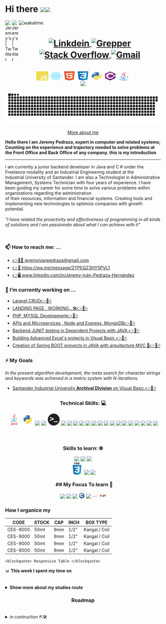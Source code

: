 

# Hi there <img src="https://media.giphy.com/media/hvRJCLFzcasrR4ia7z/giphy.gif" width="25"><img src="https://media.giphy.com/media/xUA7bawPmP2gglnzR6/giphy.gif" width="25">

  
<a href="https://discord.gg/tEFCyJt3">
  <img align="left" alt="Jeremy's | Twitter" width="22" src="https://www.svgrepo.com/show/452188/discord.svg" />

</a>
<a href="https://twitter.com/TechSystemT">
  <img align="left" alt="Jeremy's | Twitter" width="22" src="https://www.svgrepo.com/show/475689/twitter-color.svg" />
</a>



<img src="https://wakatime.com/badge/github/JpdzRamirez/JpdzRamirez.svg" alt="wakatime" />

<br />
 <!-- Social Network -->
<h1 align="center">

  
<a href="www.linkedin.com/in/jeremy-pedraza-72824720b/">
  <img align="center" 
       alt="Linkdein" 
       width="22px" 
       src="https://user-images.githubusercontent.com/55005374/103146171-312a4c00-470b-11eb-8839-992580bb8206.png" />
  </a>

  <a href="https://www.codegrepper.com/app/profile.php?id=404043">
  <img align="center" 
       alt="Grepper" 
       width="22px" 
       src="https://user-images.githubusercontent.com/55005374/103146498-0b537600-4710-11eb-949e-bff2c2ab7391.png" />
  </a>
  
<a href="https://es.stackoverflow.com/users/239041/jeremy-pedraza?tab=profile">
  <img align="center" 
       alt="Stack Overflow" 
       width="22px" 
       src="https://user-images.githubusercontent.com/55005374/103146236-e52bd700-470b-11eb-861e-e6f549b02b88.png" />
  </a>
  
<a href="mailto:jeremyivanpedraza@gmail.com?Subject=%20Servicios%20de%20Programación%20">
  <img align="center" 
       alt="Gmail" 
       width="22px" 
       src="https://user-images.githubusercontent.com/55005374/103146250-0d1b3a80-470c-11eb-8ead-a92232d45d6e.png" />
  </a>
</h1>


<div align="center"><br>
  <img align="center" alt="Jhonierk-Js" height="30" width="40" src="https://raw.githubusercontent.com/devicons/devicon/master/icons/javascript/javascript-plain.svg">
  <img align="center" alt="Jhonierk-React" height="30" width="40" src="https://raw.githubusercontent.com/devicons/devicon/master/icons/react/react-original.svg">
  <img align="center" alt="Jhonierk-HTML" height="30" width="40" src="https://raw.githubusercontent.com/devicons/devicon/master/icons/html5/html5-original.svg">
  <img align="center" alt="Jhonierk-CSS" height="30" width="40" src="https://raw.githubusercontent.com/devicons/devicon/master/icons/css3/css3-original.svg">
  <img align="center" alt="Jhonierk-Python" height="30" width="40" src="https://raw.githubusercontent.com/devicons/devicon/master/icons/python/python-original.svg">
  <img align="center" alt="Jhonierk-Csharp" height="30" width="40" src="https://raw.githubusercontent.com/devicons/devicon/master/icons/csharp/csharp-original.svg">
  <img align="center" alt="Jhonierk-Java" height="30" width="40" src="https://raw.githubusercontent.com/devicons/devicon/master/icons/java/java-original.svg">
  
</div>



<!-- Background -->

<div align="center" class="author">
    <picture  class="Jeremy">
      <source srcset="/assets/manz.webp">

   <a href="https://github.com/JpdzRamirez/VCProject/tree/main/Resume-Content">
  
<img align="center" src="https://user-images.githubusercontent.com/66846214/116457550-27376780-a829-11eb-9938-e8414fa73b55.jpg" width="200" href="https://github.com/JpdzRamirez/VCProject/tree/main/Estudios%20y%20Hoja%20de%20vida" />
</a>
    </picture>
  
  
  
![snake animation](https://github.com/Jhonierk/Jhonierk/blob/output/github-contribution-grid-snake.svg)
  
 
  <div align="center" class="more_about">
       <a href="https://github.com/JpdzRamirez/VCProject/tree/main/Resume-Content">More about me</a>
      <div align="left" class="itro">
      <p><strong>Hello there I am Jeremy Pedraza, expert in computer and related systems; Counting on the experience and trajectory needed to solve problems at the Front Office and Back Office of any company. this is my introduction</strong></p>
         </div>
  </div>
    </div>
  </div>



**** 

<p> I am currently a junior backend developer in Java and C # under the Freelance modality and an Industrial Engineering student at the <br> Industrial University of Santander. 
I am also a Technologist in Administrative Management, Systems Technician with four years of experience. 
I have been guiding my career for some time to solve various problems within organizations regarding the administration <br> of their resources, information and financial systems. Creating tools and implementing new technologies to optimize companies with growth potential. <br>
<br>
<em>"I have related the proactivity and effectiveness of programming in all kinds of solutions and I am passionate about what I can achieve with it"</em> </p>
<br>

### 📫 How to reach me: ...
 <ul>
 <li><a href="mailto:jeremyivanpedraza@gmail.com?Subject=%20Servicios%20de%20Programación%20"> 
 👉📩📮 jeremyivanpedraza@gmail.com </a></li>
<li><a href="https://wa.me/message/ZYPEQZ3HY5PVL1"> 
 👉📲 https://wa.me/message/ZYPEQZ3HY5PVL1 </a></li>
  <li><a href="https://www.linkedin.com/public-profile/settings?trk=d_flagship3_profile_self_view_public_profile"> 
👉🖥 www.linkedin.com/in/Jeremy-Iván-Pedraza-Hernández </a></li> 
  </ul>  

 
 ### 🔭 I’m currently working on ... 
 <ul>
  <li><a href="https://github.com/JpdzRamirez/WebServices/tree/main/Crud%20and%20CV/laravel"> 
 Laravel CRUD👉📎🖱 </a></li>
  <li><a href="https://github.com/JpdzRamirez/WebServices/tree/main/Crud%20and%20CV/Landing"> 
 LANDING PAGE . WORKING...🛠👉📎🖱 </a></li>
  <li><a href="https://github.com/JpdzRamirez/VCProject/tree/main/assets/PHP"> 
 PHP, MYSQL Development👉📎🖱 </a></li>
   <li><a href="https://github.com/JpdzRamirez/boilerplate-npm"> 
 APIs and Microservices , Node and Express, MongoDB👉📎🖱 </a></li>
   <li><a href="https://github.com/JpdzRamirez/VCProject/tree/main/assets/JAVA/BackEnd%20ARQ%20Transactional%20JAVA"> 
 Backend JUNIT testing in Dependent Projects with JAVA 👉📎🖱 </a></li>
  <li><a href="https://github.com/JpdzRamirez/VCProject/tree/main/assets/VisualBasic"> 
 Building Advanced Excel´s projects in Visual Basic  👉📎🖱 </a></li>
  <li><a href="https://github.com/JpdzRamirez/VCProject/tree/main/assets/JAVA/Spring%20Boot%20MVC%20arquitecture"> 
 Creation of Spring BOOT proyects in JAVA with arquitecture MVC 💚👉📎🖱 </a></li>
 
  
</ul>  

###  ⚡ My Goals

<p> <em>In the present algorithm development, the meta search for character strings and keywords was achieved in a matrix system with N-iterations.</em> </p>
<ul>
   <li><a href="https://github.com/JpdzRamirez/VCProject/tree/main/assets/VisualBasic/Bases%20de%20Datos/Libros%20Excel/FUID%20UIS%20ARCHIVO"> 
     Santander Industrial University<strong> Archival Division</strong> on Visual Basic 👉📎🖱 </a></li>
</ul>  
<!-- Technical Skills -->
<p><H3 align="center"><strong> Technical Skills: 💻 </strong></p>
  
  <code><img height="40" src="https://raw.githubusercontent.com/devicons/devicon/master/icons/java/java-original-wordmark.svg"></code>
  <code><img height="40" src="https://raw.githubusercontent.com/github/explore/80688e429a7d4ef2fca1e82350fe8e3517d3494d/topics/python/python.png"></code>
  <code><img height="40" src="https://user-images.githubusercontent.com/55005374/103146298-d98ce000-470c-11eb-973d-3ff9e1b90561.png"></code>
  <code><img height="40" src="https://user-images.githubusercontent.com/55005374/103146335-3d170d80-470d-11eb-9fce-ff775c77b96b.png"></code>
  <code><img height="40" src="https://raw.githubusercontent.com/github/explore/80688e429a7d4ef2fca1e82350fe8e3517d3494d/topics/terminal/terminal.png"></code>
  <code><img height="40" src="https://user-images.githubusercontent.com/55005374/103146218-b57ccf00-470b-11eb-8fcc-aa46cab9253f.png"></code>
  <code><img height="40" src="https://user-images.githubusercontent.com/55005374/100307358-3c068b00-2f6b-11eb-9f07-e262ad248471.png"></code>
  <code><img height="40" src="https://user-images.githubusercontent.com/55005374/95686171-87cac400-0bb9-11eb-9d49-390f3543a0a6.png"></code>
  <code><img height="40" src="https://user-images.githubusercontent.com/55005374/95686553-d4170380-0bbb-11eb-94f2-c528413c7bad.png"></code>
  <code><img height="40" src="https://user-images.githubusercontent.com/55005374/95686705-d9c11900-0bbc-11eb-87f5-a149b86cde5a.png"></code>
  <code><img height="40" src="https://user-images.githubusercontent.com/55005374/95686779-5fdd5f80-0bbd-11eb-9a0b-8eb90d565518.png"></code>
  <code><img height="40" src="https://user-images.githubusercontent.com/55005374/95687393-a2546b80-0bc0-11eb-8991-c0c72326f29c.png"></code>
  <code><img height="40" src="https://www.pinclipart.com/picdir/middle/519-5198543_vba-training-in-chennai-visual-basic-application-logo.png"></code>
  <code><img height="40" src="https://user-images.githubusercontent.com/55005374/95687670-51de0d80-0bc2-11eb-826b-83fb8c5ec221.png"></code>
  <code><img height="40" src="https://user-images.githubusercontent.com/55005374/100187906-b7eecd80-2eae-11eb-8074-b65db8dfaecb.png"></code>
  <code><img height="40" src="https://user-images.githubusercontent.com/55005374/95688226-c6ff1200-0bc5-11eb-82cc-33e35bcb0910.png"></code>
  <code><img height="40" src="https://user-images.githubusercontent.com/55005374/95688875-5dcdcd80-0bca-11eb-8915-b3cf9791ca3c.png"></code>
  <code><img height="40" src="https://user-images.githubusercontent.com/66846214/135279462-ea26d960-b2b7-42b6-90a2-0bb7fc5ae943.png"></code>
  <code><img height="40" src="https://user-images.githubusercontent.com/66846214/135279239-149c6db6-8b11-42c9-8b0d-dd2aeba6d650.jpg"></code>
  <code><img height="40" src="https://user-images.githubusercontent.com/66846214/135279336-2c4ab718-eac2-4874-bdd5-6eeba13446c1.png"></code>
  <code><img height="40" src="https://user-images.githubusercontent.com/66846214/135279399-d2269c00-eb0e-43a2-9055-0fbdc1c3ec84.png"></code>
  
  </p>
  
&nbsp;  

  <!-- Skills to learn -->
<p><H3 align="center"><strong>Skills to learn: 🌐</strong></p>
  
  <code><img height="40" src="https://user-images.githubusercontent.com/55005374/101125928-05122400-35c0-11eb-836b-4c2e4de16070.png"></code>
  <code><img height="40" src="https://bloximages.chicago2.vip.townnews.com/oleantimesherald.com/content/tncms/assets/v3/editorial/1/8b/18baec39-c977-5dbd-bba3-63e5aa2c8727/609d8ca98fd13.image.jpg?resize=664%2C630"></code>
  <code><img height="40" src="https://upload.wikimedia.org/wikipedia/commons/a/a3/.NET_Logo.svg"></code>  
  <code><img height="40" src="https://raw.githubusercontent.com/github/explore/80688e429a7d4ef2fca1e82350fe8e3517d3494d/topics/css/css.png"></code> 
  <code><img height="40" src="https://user-images.githubusercontent.com/55005374/95688807-0d567000-0bca-11eb-8cec-9a813166d3d8.png"></code>
  <code><img height="40" src="https://ionicframework.com/jp/docs/assets/icons/logo-react-icon.png"></code>
  
  </p>
&nbsp;
## My Focus To learn  🎯

<p align="center">
  
<code><img height="20" src="https://user-images.githubusercontent.com/66846214/113794412-15721100-9710-11eb-91d0-f67003522c2b.png"></code>
<code><img height="20" src="https://user-images.githubusercontent.com/66846214/113794124-764d1980-970f-11eb-962e-4a70a85744d2.png"></code>
<code><img height="20" src="https://user-images.githubusercontent.com/66846214/113794133-7cdb9100-970f-11eb-9b2e-18dbf8360360.png"></code>
<code><img height="20" src="https://raw.githubusercontent.com/github/explore/80688e429a7d4ef2fca1e82350fe8e3517d3494d/topics/cpp/cpp.png"></code>
<code><img height="20" src="https://user-images.githubusercontent.com/66846214/113794614-93361c80-9710-11eb-8373-e425e6df5b9c.png"></code>
<code><img height="20" src="https://raw.githubusercontent.com/github/explore/80688e429a7d4ef2fca1e82350fe8e3517d3494d/topics/mysql/mysql.png"></code>
<code><img height="20" src="https://raw.githubusercontent.com/github/explore/80688e429a7d4ef2fca1e82350fe8e3517d3494d/topics/git/git.png"></code>

</p>


<h3>How I organice my </h3>
<table>
      <thead>
        <tr>
          <th>CODE</th>
          <th>STOCK</th>
          <th>CAP</th>
          <th>INCH</th>
          <th>BOX TYPE</th>
        </tr>
      <thead>
      <tbody>
        <tr>
          <td>CES-9000</td>
          <td>50mt</td>
          <td>9mm</td>
          <td>1/2"</td>
          <td>Kangal / Coil</td>
        </tr>
           <tr>
          <td>CES-9000</td>
          <td>50mt</td>
          <td>9mm</td>
          <td>1/2"</td>
          <td>Kangal / Coil</td>
        </tr>
           <tr>
          <td>CES-9000</td>
          <td>50mt</td>
          <td>9mm</td>
          <td>1/2"</td>
          <td>Kangal / Coil</td>
        </tr>
           <tr>
          <td>CES-9000</td>
          <td>50mt</td>
          <td>9mm</td>
          <td>1/2"</td>
          <td>Kangal / Coil</td>
        </tr>
      </tbody>
    <table/>
      
    <blockquote> Responsive Table </blockquote>



📊 **This week I spent my time on**
<!--START_SECTION:waka-->


<!--END_SECTION:waka-->
<br>

 <details>
  <summary><strong>Show more about my studies route</strong ><H3 align="center"><strong> Roadmap </strong></h3></summary>
  <p align="center">
  <img width="800"  src="https://roadmap.sh/roadmaps/backend.png" class="img__Img-arv17j-0 eVoZod">
  </p>
 </details>
<!--START_SECTION:waka-->
<br>
<details>
  <summary> in contruction ⛏🛠</summary>
<a href="https://github.com/JpdzRamirez/VCProject#readme">
<img align="center" src="https://camo.githubusercontent.com/37514554a55fb90f15eb296a6933fe3c82ee3b340e62a15ac78044b62362d42e/68747470733a2f2f6769746875622d726561646d652d73746174732e76657263656c2e6170702f6170693f757365726e616d653d616e7572616768617a72612673686f775f69636f6e733d7472756526686964653d636f6e74726962732c7072732663616368655f7365636f6e64733d3836343030267468656d653d6275656679" alt="JCS´s favorite languagues/>
</a>
</details>
<br>

### Thought philosophy

<h2 align="center">  Why programming?</h2>
<h3 align="center"><br> It's my sense of life, my choice , I choose, do you choose?</h3> 
<p align="center">
<a href="https://www.youtube.com/watch?v=H7weHFBoWwI">
  <img height="400" width="800px" src="https://user-images.githubusercontent.com/66846214/124176234-409ca000-da74-11eb-9f7f-89404e933abc.png" />
</a>
</p>


<h5 align="center"><br>https://youtu.be/ZNilbE-d15I <em> <br>“What I believe and Who i am </em> </h5>

  <h3 align="center"; color: #3f7320;"><span style="border-bottom: 4px solid #c82828;">Because programming is the very sun that guides me 🛣</h3>
  
  
  <h4 align="center"; color: #3f7320;"><span style="border-bottom: 4px solid #c82828;">"What illuminates me in my greatest despair and my greatest darkness " 🔥</h4>
  
<p align="center">
<img align="center" src="https://media.giphy.com/media/glIbu333nnz7G/giphy.gif" width="354" height="252" alt="Programming gives me hope and makes me trust myself" />
<br>Programming gives me hope and makes me trust myself
</p>


 <h3 align="center"; color: #3f7320;"><span style="border-bottom: 4px solid #c82828;">Programming with ❤</h3>

 <h4 align="center"; color: #3f7320;"><span style="border-bottom: 4px solid #c82828;">It is the Dogma that governs my life"</h4>

<p align="center">
<a href="https://www.youtube.com/watch?v=H7weHFBoWwI">
  <img width="500px" src="https://static2.cbrimages.com/wordpress/wp-content/uploads/2019/07/Isaac-Netero-from-Hunter-X-Hunter.jpg?q=50&fit=crop&w=740&h=370" />
</a>
</p>
  
  <h5 align="center"><br>https://www.youtube.com/watch?v=H7weHFBoWwI <em> <br>“What I believe and Who i am </em> </h5>

 
 


<h3 align="center"; color: #3f7320;"><span style="border-bottom: 4px solid #c82828;">“Writing my life and coding the future I want”🌱</h3>


* Every line of code that I write brings me closer to my happiness and it is really gratifying to know that I am progressing. 
* Every hour, every day that I spend programming is so short, I do not notice how long I have been looking at a screen, I only see that each time I learn something and  immediately discover endless possibilities, infinite knowledge, infinite hours of programming. It's a world to discover.

<p align="center"> <em>The future of excites, is full of possibilities and the text line awaits me to write the future I want</em></p>

Here are some ideas to get you started:


- 🌱 I’m currently learning ...
- 👯 I’m looking to collaborate on ...
- 🤔 I’m looking for help with ...
- 💬 Ask me about ...
- 📫 How to reach me: ...
- 😄 Pronouns: ...
- ⚡ Fun fact: ...
--

    
